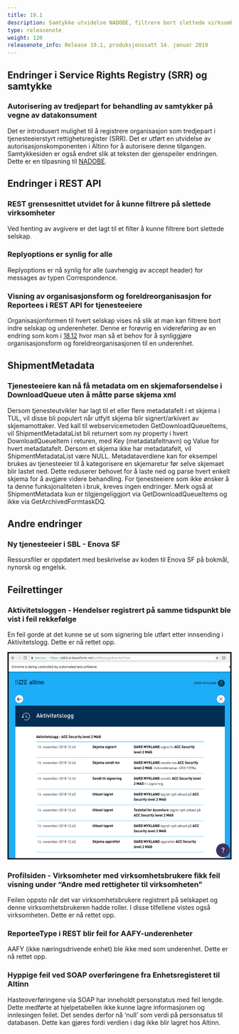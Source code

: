 ```yaml
---
title: 19.1
description: Samtykke utvidelse NADOBE, filtrere bort slettede virksomheter, mindre endringer og feilrettinger
type: releasenote
weight: 120
releasenote_info: Release 19.1, produksjonssatt 14. januar 2019
---
```


## Endringer i Service Rights Registry (SRR) og samtykke

### Autorisering av tredjepart for behandling av samtykker på vegne av datakonsument

Det er introdusert mulighet til å registrere organisasjon som tredjepart i tjenesteeierstyrt rettighetsregister (SRR). Det er utført en utvidelse av autorisasjonskomponenten i Altinn for å autorisere denne tilgangen. Samtykkesiden er også endret slik at teksten der gjenspeiler endringen. Dette er en tilpasning til [NADOBE](/docs/guides/nadobe/).

## Endringer i REST API

### REST grensesnittet utvidet for å kunne filtrere på slettede virksomheter

Ved henting av avgivere er det lagt til et filter å kunne filtrere bort slettede selskap.

### Replyoptions er synlig for alle

 Replyoptions er nå synlig for alle (uavhengig av accept header) for messages av typen Correspondence.

### Visning av organisasjonsform og foreldreorganisasjon for Reportees i REST API for tjenesteeiere

Organisasjonformen til hvert selskap vises nå slik at man kan filtrere bort indre selskap og underenheter. Denne er forøvrig en videreføring av en endring som kom i [18.12](/docs/releases/2018/18-12) hvor man så et behov for å synliggjøre organisasjonsform og foreldreorganisasjonen til en underenhet.

## ShipmentMetadata

### Tjenesteeiere kan nå få metadata om en skjemaforsendelse i DownloadQueue uten å måtte parse skjema xml

Dersom tjenesteutvikler har lagt til et eller flere metadatafelt i et skjema i TUL, vil disse bli populert når utfylt skjema blir signert/arkivert av skjemamottaker. Ved kall til webservicemetoden GetDownloadQueueItems, vil ShipmentMetadataList bli returnert som ny property i hvert DownloadQueueItem i returen, med Key (metadatafeltnavn) og Value for hvert metadatafelt. Dersom et skjema ikke har metadatafelt, vil ShipmentMetadataList være NULL. Metadataverdiene kan for eksempel brukes av tjenesteeier til å kategorisere en skjemaretur før selve skjemaet blir lastet ned. Dette reduserer behovet for å laste ned og parse hvert enkelt skjema for å avgjøre videre behandling. For tjenesteeiere som ikke ønsker å ta denne funksjonaliteten i bruk, kreves ingen endringer. Merk også at ShipmentMetadata kun er tilgjengeliggjort via GetDownloadQueueItems og ikke via GetArchivedFormtaskDQ.

## Andre endringer

### Ny tjenesteeier i SBL - Enova SF

Ressursfiler er oppdatert med beskrivelse av koden til Enova SF på bokmål, nynorsk og engelsk.

## Feilrettinger

### Aktivitetsloggen - Hendelser registrert på samme tidspunkt ble vist i feil rekkefølge

En feil gorde at det kunne se ut som signering ble utført etter innsending i Aktivitetslogg. Dette er nå rettet opp.

![Bilde av aktivitetslogg](Aktivitetslogg2.png "Slik kunne det se ut før feilen ble rettet")

### Profilsiden - Virksomheter med virksomhetsbrukere fikk feil visning under “Andre med rettigheter til virksomheten”

Feilen oppsto når det var virksomhetsbrukere registrert på selskapet og denne virksomhetsbrukeren hadde roller. I disse tilfellene vistes også virksomheten. Dette er nå rettet opp.

### ReporteeType i REST blir feil for AAFY-underenheter

AAFY (ikke næringsdrivende enhet) ble ikke med som underenhet. Dette er nå rettet opp.

### Hyppige feil ved SOAP overføringene fra Enhetsregisteret til Altinn

Hasteoverføringene via SOAP har inneholdt personstatus med feil lengde. Dette medførte at hjelpetabellen ikke kunne lagre informasjonen og innlesingen feilet. Det sendes derfor nå ‘null’ som verdi på personsatus til databasen. Dette kan gjøres fordi verdien i dag ikke blir lagret hos Altinn.
